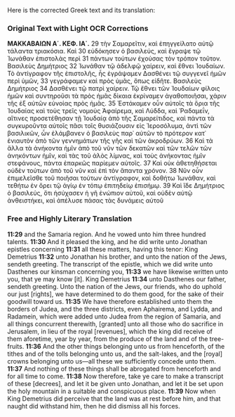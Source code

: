 Here is the corrected Greek text and its translation:

### Original Text with Light OCR Corrections

**ΜΑΚΚΑΒΑΙΩΝ Α΄. ΚΕΦ. ΙΑ΄.**
29 τὴν Σαμαρεῖτιν, καὶ ἐπηγγείλατο αὐτῷ τάλαντα τριακόσια. Καὶ
30 εὐδόκησεν ὁ βασιλεύς, καὶ ἔγραψε τῷ Ἰωνάθαν ἐπιστολὰς περὶ
31 πάντων τούτων ἐχούσας τὸν τρόπον τοῦτον. Βασιλεὺς Δημήτριος
32 Ἰωνάθαν τῷ ἀδελφῷ χαίρειν, καὶ ἔθνει Ἰουδαίων. Τὸ ἀντίγραφον
τῆς ἐπιστολῆς, ἧς ἐγράψαμεν Δασθένει τῷ συγγενεῖ ἡμῶν περὶ ὑμῶν,
33 γεγράφαμεν καὶ πρὸς ὑμᾶς, ὅπως εἰδῆτε. Βασιλεὺς Δημήτριος
34 Δασθένει τῷ πατρὶ χαίρειν. Τῷ ἔθνει τῶν Ἰουδαίων φίλοις ἡμῶν
καὶ συντηροῦσι τὰ πρὸς ἡμᾶς δίκαια ἐκρίναμεν ἀγαθοποιῆσαι, χάριν
τῆς ἐξ αὐτῶν εὐνοίας πρὸς ἡμᾶς.
35 Ἐστάκαμεν οὖν αὐτοῖς τὰ ὅρια τῆς Ἰουδαίας καὶ τοὺς τρεῖς νομοὺς
Ἀφαίρεμα, καὶ Λύδδα, καὶ Ῥαδαμεΐν, αἵτινες προσετέθησαν τῇ
Ἰουδαίᾳ ἀπὸ τῆς Σαμαρείτιδος, καὶ πάντα τὰ συγκυροῦντα αὐτοῖς
πᾶσι τοῖς θυσιάζουσιν εἰς Ἱεροσόλυμα, ἀντὶ τῶν βασιλικῶν, ὧν
ἐλάμβανεν ὁ βασιλεὺς παρ᾿ αὐτῶν τὸ πρότερον κατ᾿ ἐνιαυτὸν ἀπὸ
τῶν γεννημάτων τῆς γῆς καὶ τῶν ἀκροδρύων.
36 Καὶ τὰ ἄλλα τὰ ἀνήκοντα ἡμῖν ἀπὸ τοῦ νῦν τῶν δεκατῶν καὶ τῶν
τελῶν τῶν ἀνηκόντων ἡμῖν, καὶ τὰς τοῦ ἁλὸς λίμνας, καὶ τοὺς
ἀνήκοντας ἡμῖν στεφάνους, πάντα ἐπαρκῶς παρίεμεν αὐτοῖς.
37 Καὶ οὐκ ἀθετηθήσεται οὐδὲν τούτων ἀπὸ τοῦ νῦν καὶ ἐπὶ τὸν
ἅπαντα χρόνον.
38 Νῦν οὖν ἐπιμελεῖσθε τοῦ ποιῆσαι τούτων ἀντίγραφον, καὶ δοθήτω
Ἰωνάθαν, καὶ τεθήτω ἐν ὄρει τῷ ἁγίῳ ἐν τόπῳ ἐπιτηδείῳ ἐπισήμῳ.
39 Καὶ ἴδε Δημήτριος ὁ βασιλεύς, ὅτι ἡσύχασεν ἡ γῆ ἐνώπιον αὐτοῦ,
καὶ οὐδὲν αὐτῷ ἀνθειστήκει, καὶ ἀπέλυσε πάσας τὰς δυνάμεις αὐτοῦ

### Free and Highly Literary Translation

**11:29** and the Samaria region. And he vowed unto him three hundred talents.
**11:30** And it pleased the king, and he did write unto Jonathan epistles concerning
**11:31** all these matters, having this tenor: King Demetrius
**11:32** unto Jonathan his brother, and unto the nation of the Jews, sendeth greeting. The transcript
of the epistle, which we did write unto Dasthenes our kinsman concerning you,
**11:33** we have likewise written unto you, that ye may know [it]. King Demetrius
**11:34** unto Dasthenes our father, sendeth greeting. Unto the nation of the Jews, our friends, who do uphold our just [rights],
we have determined to do them good, for the sake of their goodwill toward us.
**11:35** We have therefore established unto them the borders of Judea, and the three districts,
even Aphairema, and Lydda, and Radamein, which were added unto
Judea from the region of Samaria, and all things concurrent therewith, [granted] unto
all those who do sacrifice in Jerusalem, in lieu of the royal [revenues], which
the king did receive of them aforetime, year by year, from
the produce of the land and of the tree-fruits.
**11:36** And the other things belonging unto us from henceforth, of the tithes and of the
tolls belonging unto us, and the salt-lakes, and the
[royal] crowns belonging unto us—all these we sufficiently concede unto them.
**11:37** And nothing of these things shall be abrogated from henceforth and for
all time to come.
**11:38** Now therefore, take ye care to make a transcript of these [decrees], and let it be given
unto Jonathan, and let it be set upon the holy mountain in a suitable and conspicuous place.
**11:39** Now when King Demetrius did perceive that the land was at rest before him,
and that naught did withstand him, then he did dismiss all his forces.